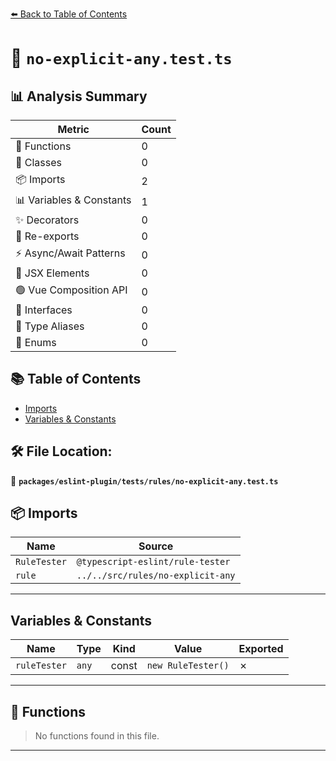 [⬅️ Back to Table of Contents](../../../../index.md)

# 📄 `no-explicit-any.test.ts`

## 📊 Analysis Summary

| Metric | Count |
|--------|-------|
| 🔧 Functions | 0 |
| 🧱 Classes | 0 |
| 📦 Imports | 2 |
| 📊 Variables & Constants | 1 |
| ✨ Decorators | 0 |
| 🔄 Re-exports | 0 |
| ⚡ Async/Await Patterns | 0 |
| 💠 JSX Elements | 0 |
| 🟢 Vue Composition API | 0 |
| 📐 Interfaces | 0 |
| 📑 Type Aliases | 0 |
| 🎯 Enums | 0 |

## 📚 Table of Contents

- [Imports](#imports)
- [Variables & Constants](#variables-constants)

## 🛠️ File Location:
📂 **`packages/eslint-plugin/tests/rules/no-explicit-any.test.ts`**

## 📦 Imports

| Name | Source |
|------|--------|
| `RuleTester` | `@typescript-eslint/rule-tester` |
| `rule` | `../../src/rules/no-explicit-any` |


---

## Variables & Constants

| Name | Type | Kind | Value | Exported |
|------|------|------|-------|----------|
| `ruleTester` | `any` | const | `new RuleTester()` | ✗ |


---

## 🔧 Functions

> No functions found in this file.


---